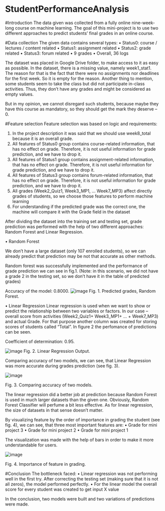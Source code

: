 # StudentPerformanceAnalysis

#Introduction
The data given was collected from a fully online nine-week-long course on machine learning. The goal of this mini-project is to use two different approaches to predict students’ final grades in an online course. 

#Data collection
The given data contains several types:
•	Status0: course / lectures / content related
•	Status1: assignment related 
•	Status2: grade related 
•	Status3: forum related 
•	9 grades 
•	Overall, 36 logs 

The dataset was placed in Google Drive folder, to make access to it as easy as possible.
In the dataset, there is a missing value, namely week1_stat1. The reason for that is the fact that there were no assignments nor deadlines for the first week. So it is empty for the reason.
Another thing to mention, some students seem to take the class but did not participate in-class activities. Thus, they don’t have any grades and might be considered as empty values.

But in my opinion, we cannot disregard such students, because maybe they have this course as mandatory, so they should get the mark they deserve – 0.

#Feature selection
Feature selection was based on logic and requirements:
1.	In the project description it was said that we should use week8_total because it is an overall grade.
2.	All features of Status0 group contains course-related information, that has no effect on grade. Therefore, it is not useful information for grade prediction, and we have to drop it.
3.	All features of Status1 group contains assignment-related information, that has no effect on grade. Therefore, it is not useful information for grade prediction, and we have to drop it.
4.	All features of Status3 group contains forum-related information, that has no effect on grade. Therefore, it is not useful information for grade prediction, and we have to drop it.
5.	All grades (Week2_Quiz1, Week3_MP1, ... Week7_MP3) affect directly grades of students, so we choose those features to perform machine learning
6.	For understanding if the predicted grade was the correct one, the machine will compare it with the Grade field in the dataset

After dividing the dataset into the training set and testing set, grade prediction was performed with the help of two different approaches: Random Forest and Linear Regression.

•	Random Forest

We don’t have a large dataset (only 107 enrolled students), so we can already predict that prediction may be not that accurate as other methods.

Random forest was successfully implemented and the performance of grade prediction we can see in fig.1. (Note: in this scenario, we did not have a grade 2 in the testing set, so we don’t have it in the table of predicted grades)

Accuracy of the model: 0.8000.
![image](https://user-images.githubusercontent.com/90958123/156223844-ef4b1235-bfa2-4bdf-8b98-aa21f9ca1bf4.png)
Fig. 1. Predicted grades, Random Forest. 


•	Linear Regression
Linear regression is used when we want to show or predict the relationship between two variables or factors. In our case – overall score from activities (Week2_Quiz1+ Week3_MP1+ ... + Week7_MP3) and actual Grade. 
For that purpose another column was created for storing scores of students called “Total”. In figure 2 the perfomance of predictions can be seen. 

Coefficient of determination: 0.95.


 ![image](https://user-images.githubusercontent.com/90958123/156223875-9ad9a2fd-2563-449d-bbae-d574ece2be2d.png)
Fig. 2. Linear Regression Output.


Comparing accuracy of two models, we can see, that Linear Regression was more accurate during grades prediction (see fig. 3).

 ![image](https://user-images.githubusercontent.com/90958123/156223906-89ba78fc-5203-4b69-b79c-f6c37e1617c4.png)

Fig. 3. Comparing accuracy of two models.

The linear regression did a better job at prediction because Random Forest is used in much larger datasets than the given one. Obviously, Random Forest Classifier will perfume a bit less effective. As for linear regression, the size of datasets in that sense doesn’t matter.

By visualizing feature by the order of importance in grading the student (see fig. 4), we can see, that three most important features are: 
•	Grade for mini project 3
•	Grade for mini project 2
•	Grade for mini project 1

The visualization was made with the help of bars in order to make it more understandable for users.  

 ![image](https://user-images.githubusercontent.com/90958123/156223947-9943e97c-2622-4755-9f80-04644157a0f3.png)

Fig. 4. Importance of feature in grading. 

#Conclusion
The bottleneck faced:
•	Linear regression was not performing well in the first try. After correcting the testing set (making sure that it is not all zeros), the model performed perfectly. 
•	For the linear model the overall score for every student was created to get input X value 

In the conclusion, two models were built and two variations of predictions were made. 
